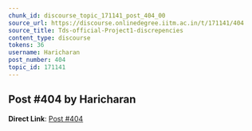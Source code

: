 ```yaml
---
chunk_id: discourse_topic_171141_post_404_00
source_url: https://discourse.onlinedegree.iitm.ac.in/t/171141/404
source_title: Tds-official-Project1-discrepencies
content_type: discourse
tokens: 36
username: Haricharan
post_number: 404
topic_id: 171141
---
```


## Post #404 by Haricharan

**Direct Link**: [Post #404](https://discourse.onlinedegree.iitm.ac.in/t/171141/404)

